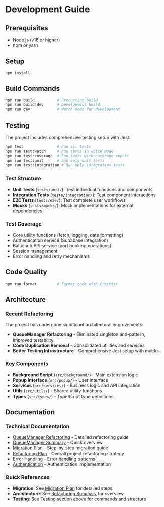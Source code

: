# Development Guide

## Prerequisites

- Node.js (v16 or higher)
- npm or yarn

## Setup

```bash
npm install
```

## Build Commands

```bash
npm run build          # Production build
npm run build:dev      # Development build
npm run dev            # Watch mode for development
```

## Testing

The project includes comprehensive testing setup with Jest:

```bash
npm test               # Run all tests
npm run test:watch     # Run tests in watch mode
npm run test:coverage  # Run tests with coverage report
npm run test:unit      # Run only unit tests
npm run test:integration # Run only integration tests
```

### Test Structure

- **Unit Tests** (`tests/unit/`): Test individual functions and components
- **Integration Tests** (`tests/integration/`): Test component interactions
- **E2E Tests** (`tests/e2e/`): Test complete user workflows
- **Mocks** (`tests/mocks/`): Mock implementations for external dependencies

### Test Coverage

- Core utility functions (fetch, logging, date formatting)
- Authentication service (Supabase integration)
- Baltichub API service (port booking operations)
- Session management
- Error handling and retry mechanisms

## Code Quality

```bash
npm run format         # Format code with Prettier
```

## Architecture

### Recent Refactoring

The project has undergone significant architectural improvements:

- **QueueManager Refactoring** - Eliminated singleton anti-pattern, improved testability
- **Code Duplication Removal** - Consolidated utilities and services
- **Better Testing Infrastructure** - Comprehensive Jest setup with mocks

### Key Components

- **Background Script** (`src/background/`) - Main extension logic
- **Popup Interface** (`src/popup/`) - User interface
- **Services** (`src/services/`) - Business logic and API integration
- **Utils** (`src/utils/`) - Shared utility functions
- **Types** (`src/types/`) - TypeScript type definitions

## Documentation

### Technical Documentation

- [QueueManager Refactoring](docs/queue-manager-refactoring.md) - Detailed refactoring guide
- [QueueManager Summary](docs/queue-manager-refactoring-summary.md) - Quick overview
- [Migration Plan](docs/queue-manager-migration-plan.md) - Step-by-step migration guide
- [Refactoring Plan](docs/refactoring-plan.md) - Overall project refactoring strategy
- [Error Handling](docs/error-handling.md) - Error handling patterns
- [Authentication](docs/isAppAuth.md) - Authentication implementation

### Quick References

- **Migration**: See [Migration Plan](docs/queue-manager-migration-plan.md) for detailed steps
- **Architecture**: See [Refactoring Summary](docs/queue-manager-refactoring-summary.md) for overview
- **Testing**: See Testing section above for commands and structure
